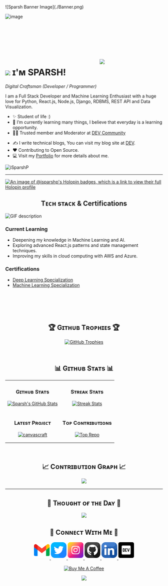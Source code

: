 <!--Banner--> ![Sparsh Banner Image](./Banner.png)

![image](https://github.com/iSparshP/iSparshP/assets/77487266/f8e69309-89bc-4602-9d79-e748b693f66f)<svg viewBox="-16 -32 880 192" width="100%" height="100%" xmlns="http://www.w3.org/2000/svg">

<!--Night Owl image-->
<div>
  <img align="right" width="40%" src="https://owlbertsio-resized.s3.amazonaws.com/Popper.psd.full.png">
</div>

<!--Header Name-->
# <img src="https://emojis.slackmojis.com/emojis/images/1531849430/4246/blob-sunglasses.gif?1531849430" width="30"/> ɪ'ᴍ SPARSH! 
*Digital Craftsman (Developer / Programmer)*
<br /> 

<!--Start Intro-->               
<p align="left">I am a Full Stack Developer and Machine Learning Enthusiast with a huge love for Python, React.js, Node.js, Django, RDBMS, REST API and Data Visualization. </p>

- ✨ Student of life :)
- 🌱 I’m currently learning many things, I believe that everyday is a learning opportunity.
- 💁‍♂️ Trusted member and Moderator at [DEV Community](https://dev.to)
<!--- 🏙 A lifetime insider and Mentor at [Exercism](https://exercism.org/profiles/bysparsh).-->
- ✍ I write technical blogs, You can visit my blog site at [DEV](https://dev.to/bysparsh).
- ❤ Contributing to Open Source.
- 💻 Visit my [Portfolio](https://bysparsh.me/) for more details about me.
<!--End Intro-->

<!--Profile Count Badge-->
<p align="left">
  <img src="https://komarev.com/ghpvc/?username=iSparshP&label=Profile%20views&color=770677&style=for-the-badge&logo=star" alt="iSparshP" style="padding-right:20px;" />
</p>

---

[![An image of @isparshp's Holopin badges, which is a link to view their full Holopin profile](https://holopin.me/isparshp)](https://holopin.io/@isparshp)

<!--Languages and Tools Section-->       
<h2 align="center">Tᴇᴄʜ sᴛᴀᴄᴋ & Certifications</h2> 
<picture>
  <source media="(prefers-color-scheme: dark)" srcset="./Skills_Animation_Dark.gif">
  <source media="(prefers-color-scheme: light)" srcset="./Skills_Animation_White.gif">
  <img align="left" alt="GIF description" src="./Skills_Animation_White.gif">
</picture>
<br />

<h3 align="left">Current Learning</h3>
<ul align="left">
  <li>Deepening my knowledge in Machine Learning and AI.</li>
  <li>Exploring advanced React.js patterns and state management techniques.</li>
  <li>Improving my skills in cloud computing with AWS and Azure.</li>
</ul>
  
<h3 align="left">Certifications</h3>
<ul align="left">
  <li><a href="https://coursera.org/share/1e870292eca55bc82e8686ae06948650">Deep Learning Specialization</a></li>
  <li><a href="https://coursera.org/share/07897dab1b0fcaf9dca84e86103f9cdd">Machine Learning Specialization</a></li>
<!--   <li><a href="">Meet Codiumate - Your coding Agent🤖</a></li> -->
</ul>
<br />
<br />
<br />
<br />


<!--Trophies Section-->   
<h2 align="center">🏆 Gɪᴛʜᴜʙ Tʀᴏᴘʜɪᴇs 🏆</h2>
<p align="center">
  <a href="https://github.com/iSparshP">
    <picture>
      <source media="(prefers-color-scheme: dark)" srcset="https://github-profile-trophy.vercel.app/?username=iSparshP&no-bg=true&row=2&column=6&margin-w=20&margin-h=20&theme=monokai">
      <source media="(prefers-color-scheme: light)" srcset="https://github-profile-trophy.vercel.app/?username=iSparshP&no-bg=true&row=2&column=6&margin-w=20&margin-h=20">
      <img alt="GitHub Trophies" src="https://github-profile-trophy.vercel.app/?username=iSparshP&no-bg=true&no-frame=true&row=2&column=6&margin-w=20&margin-h=20">
    </picture>
  </a>
</p>
<br />

<!--Github stats Table--> 
<h2 align="center">📊 Gɪᴛʜᴜʙ Sᴛᴀᴛs 📊</h2>

<table width="100%">
  <tr>
    <td width="50%">
      <h3 align="center"><strong>Gɪᴛʜᴜʙ Sᴛᴀᴛs</strong></h3>
      <p align="center">
        <a href="https://github.com/iSparshP">
          <img align="center" src="https://github-readme-stats.vercel.app/api?username=iSparshP&count_private=true&show_icons=true&theme=nightowl&bg_color=0,000000,441350&title_color=c56a90&text_color=ffffff&rank_icon=github&hide=prs,issues,contribs&show=reviews,prs_merged,prs_merged_percentage" alt=" Sparsh's GitHub Stats" />
        </a>
      </p>
    </td>
    <td width="50%">
      <h3 align="center"><strong>Sᴛʀᴇᴀᴋ Sᴛᴀᴛs</strong></h3>
      <p align="center">
        <a href="https://github.com/iSparshP">
          <img align="center" src="https://streak-stats.demolab.com?user=iSparshP&theme=nightowl&background=0,000000,441350&fire=ffeb95&ring=ffeb95&sideNums=ffffff&sideLabels=ffffff&dates=c56a90&currStreakNum=ffffff" alt="Streak Stats" />
        </a>
      </p>
    </td>
  </tr>
  <tr>
    <td width="50%">
      <h3 align="center"><strong>Lᴀᴛᴇsᴛ Pʀᴏᴊᴇᴄᴛ</strong></h3>
      <p align="center">
        <a href="https://github.com/iSparshP/canvascraft">
          <img align="center" width="470" src="https://github-readme-stats.vercel.app/api/pin/?username=iSparshP&repo=canvascraft&theme=nightowl&show_owner=true&bg_color=0,000000,441350&title_color=c56a90&text_color=ffffff" alt="canvascraft" />
        </a>
      </p>
    </td>
    <td width="50%">
      <h3 align="center"><strong>Tᴏᴘ Cᴏɴᴛʀɪʙᴜᴛɪᴏɴs</strong></h3>
      <p align="center">
        <a href="https://github.com/iSparshP">
          <img align="center" src="https://github-contributor-stats.vercel.app/api?username=iSparshP&limit=3&theme=nightowl&show_owner=true&combine_all_yearly_contributions=false&bg_color=0,000000,441350&title_color=c56a90&text_color=ffffff" alt="Top Repo" />
        </a>
      </p>
    </td>
  </tr>
</table>
<br />

<!--Contribution Graph-->
<h2 align="center">📈 Cᴏɴᴛʀɪʙᴜᴛɪᴏɴ Gʀᴀᴘʜ 📈</h2>
<div align="center">
    <img src="https://github-readme-activity-graph.vercel.app/graph?username=iSparshP&bg_color=220a28&&color=ffffff&line=c56a90&point=ffeb95&area=false&hide_border=false" border-radius="15">
</div>

---

<!--Dynamic Quote card updates everyday at 12 PM--> 
<h2 align="center">🌟 Tʜᴏᴜɢʜᴛ ᴏғ ᴛʜᴇ Dᴀʏ 🌟</h2>









<!--STARTS_HERE_QUOTE_CARD-->
<p align="center">
    <img src="https://readme-daily-quotes.vercel.app/api?author=W.%20Clement%20Stone&quote=Success%20is%20achieved%20and%20maintained%20by%20those%20who%20try%20and%20keep%20trying.%20&theme=dark&bg_color=220a28&author_color=ffeb95&accent_color=c56a90">
</p>
<!--ENDS_HERE_QUOTE_CARD-->










<!--Contact Section--> 

<h2 align="center">🤝 Cᴏɴɴᴇᴄᴛ Wɪᴛʜ Mᴇ 🤝 </h2>
<div align="center">
  
<a href="mailto:sparsh.prakash03@gmail.com" target="_blank">
<img src="./gmail.png" width=50 height=50 alt="sparsh.prakash03@gmail.com" style="margin-bottom: 5px;" />
</a>

<a href="https://x.com/iSparshPrakash" target="_blank">
<img src="./twitter.png" width=50 height=50 alt="iSparshPrakash" style="margin-bottom: 5px;" />
</a>

<a href="https://www.instagram.com/bysparsh" target="_blank">
<img src="./instagram.png" width=50 height=50 alt="bysparsh" style="margin-bottom: 5px;" />
</a>

<a href="https://www.github.com/iSparshP" target="_blank">
<img src="./github.png" width=50 height=50 alt="iSparshP" style="margin-bottom: 5px;" />
</a>

<a href="https://www.linkedin.com/in/isparshp/" target="_blank">
<img src="./linkedin.png" width=50 height=50 alt="isparshp" style="margin-bottom: 5px;" />
</a>

<a href="https://dev.to/bysparsh" target="_blank">
<img src="./dev_to.png" width=50 height=50 alt="bysparsh" style="margin-bottom: 5px;" />
</a>
</div>
<br/>

<!--Buy me a coffee-->
<div align="center">
<a href="https://buymeacoffee.com/bysparsh" target="_blank"><img src="https://cdn.buymeacoffee.com/buttons/v2/default-yellow.png" alt="Buy Me A Coffee" style="height: 40px !important;width: 200px !important;" ></a>
</div>


<!--Footer--> 
<p align="center">
  <img src="https://capsule-render.vercel.app/api?type=waving&color=gradient&height=65&section=footer"/>
</p>

